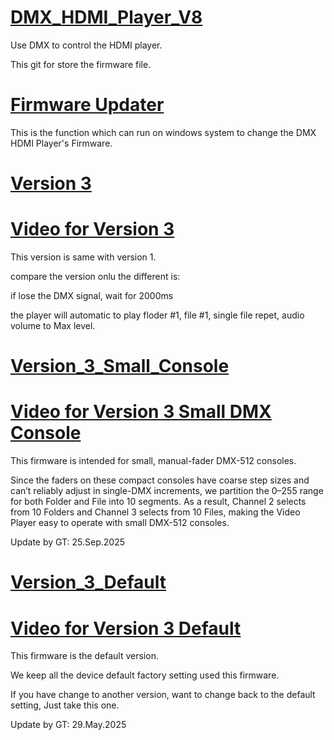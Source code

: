 # [DMX_HDMI_Player_V8](https://github.com/gt1920/DMX_HDMI_Player_V8/)
Use DMX to control the HDMI player.

This git for store the firmware file.

# [Firmware Updater](./Firmware_Updater/)

This is the function which can run on windows system to change the DMX HDMI Player's Firmware.

# [Version 3](./Version_3/)
# [Video for Version 3](https://www.youtube.com/watch?v=7C6FH-xLFSA)

This version is same with version 1.

compare the version onlu the different is:

if lose the DMX signal, wait for 2000ms

the player will automatic to play floder #1, file #1, single file repet, audio volume to Max level.

# [Version_3_Small_Console](./Version_3_Small_Console/)
# [Video for Version 3 Small DMX Console](https://youtu.be/KtjxazMMoqE)

This firmware is intended for small, manual-fader DMX-512 consoles.

Since the faders on these compact consoles have coarse step sizes and can’t reliably adjust in single-DMX increments, we partition the 0–255 range for both Folder and File into 10 segments. 
As a result, Channel 2 selects from 10 Folders and Channel 3 selects from 10 Files, making the Video Player easy to operate with small DMX-512 consoles.

Update by GT: 25.Sep.2025

# [Version_3_Default](./Version_3_Default/)
# [Video for Version 3 Default](https://youtu.be/tv3IqqsQXow?si=qoUCaSS-gs-4ziTw)

This firmware is the default version.

We keep all the device default factory setting used this firmware.

If you have change to another version, want to change back to the default setting, Just take this one.

Update by GT: 29.May.2025






